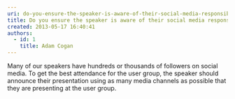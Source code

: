 ```yaml
---
uri: do-you-ensure-the-speaker-is-aware-of-their-social-media-responsibilities
title: Do you ensure the speaker is aware of their social media responsibilities?
created: 2013-05-17 16:40:41
authors:
  - id: 1
    title: Adam Cogan
---
```





<span class='intro'> <p>​Many of our speakers have hundreds or thousands of followers on social media. To get the best attendance for the user group, the speaker should announce their presentation using as many media channels as possible that they are presenting at the user group.​​​​<br></p>​ </span>




